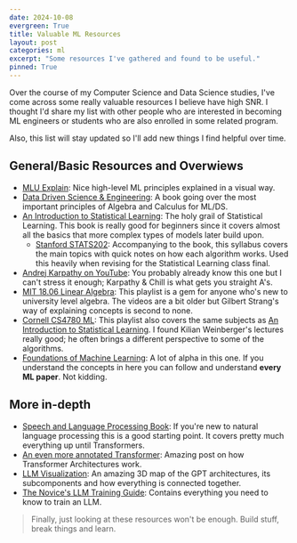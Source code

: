 ```yaml
---
date: 2024-10-08
evergreen: True
title: Valuable ML Resources
layout: post
categories: ml
excerpt: "Some resources I've gathered and found to be useful."
pinned: True
---
```


Over the course of my Computer Science and Data Science studies, I've come across some really valuable resources I believe have high SNR. I thought I'd share my list with other people who are interested in becoming ML engineers or students who are also enrolled in some related program.

Also, this list will stay updated so I'll add new things I find helpful over time.

## General/Basic Resources and Overwiews

- [MLU Explain](https://mlu-explain.github.io/): Nice high-level ML principles explained in a visual way.
- [Data Driven Science & Engineering](https://databookuw.com/databook.pdf): A book going over the most important principles of Algebra and Calculus for ML/DS.
- [An Introduction to Statistical Learning](https://www.statlearning.com/): The holy grail of Statistical Learning. This book is really good for beginners since it covers almost all the basics that more complex types of models later build upon.
    - [Stanford STATS202](https://web.stanford.edu/class/stats202/intro.html): Accompanying to the book, this syllabus covers the main topics with quick notes on how each algorithm works. Used this heavily when revising for the Statistical Learning class final.
- [Andrej Karpathy on YouTube](https://www.youtube.com/andrejkarpathy): You probably already know this one but I can't stress it enough; Karpathy & Chill is what gets you straight A's.
- [MIT 18.06 Linear Algebra](https://www.youtube.com/watch?v=J7DzL2_Na80&list=PL221E2BBF13BECF6C&index=3): This playlist is a gem for anyone who's new to  university level algebra. The videos are a bit older but Gilbert Strang's way of explaining concepts is second to none.
- [Cornell CS4780 ML](https://www.youtube.com/watch?v=MrLPzBxG95I&list=PLl8OlHZGYOQ7bkVbuRthEsaLr7bONzbXS): This playlist also covers the same subjects as [An Introduction to Statistical Learning](https://www.statlearning.com/). I found Kilian Weinberger's lectures really good; he often brings a different perspective to some of the algorithms.
- [Foundations of Machine Learning](https://www.hlevkin.com/hlevkin/45MachineDeepLearning/ML/Foundations_of_Machine_Learning.pdf): A lot of alpha in this one. If you understand the concepts in here you can follow and understand **every ML paper**. Not kidding.

## More in-depth

- [Speech and Language Processing Book](https://web.stanford.edu/~jurafsky/slp3/): If you're new to natural language processing this is a good starting point. It covers pretty much everything up until Transformers.
- [An even more annotated Transformer](https://pi-tau.github.io/posts/transformer/): Amazing post on how Transformer Architectures work.
- [LLM Visualization](https://bbycroft.net/llm): An amazing 3D map of the GPT architectures, its subcomponents and how everything is connected together.
- [The Novice's LLM Training Guide](https://rentry.co/llm-training): Contains everything you need to know to train an LLM.

> Finally, just looking at these resources won't be enough. Build stuff, break things and learn.